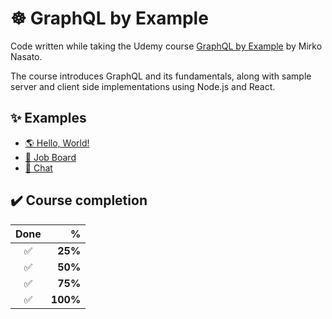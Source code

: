 # ☸️ GraphQL by Example

Code written while taking the Udemy course [GraphQL by Example](udemy.com/course/graphql-by-example) by Mirko Nasato.

The course introduces GraphQL and its fundamentals, along with sample server and client side implementations using Node.js and React.

## ✨ Examples

- [🌎 Hello, World!](hello-world)
- [💼 Job Board](job-board)
- [💬 Chat](chat)


## ✔️ Course completion

| Done | % |
| :-: | --: |
| ✅ | **25%** |
| ✅ | **50%** |
| ✅ | **75%** |
| ✅ | **100%** |
